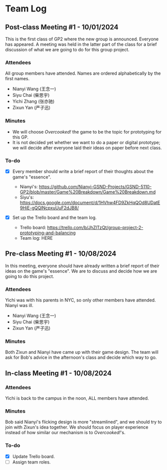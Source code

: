 # Team Log

## Post-class Meeting \#1 - 10/01/2024

This is the first class of GP2 where the new group is announced.
Everyone has appeared.
A meeting was held in the latter part of the class for a brief discussion of what we are going to do for this group project.

### Attendees

All group members have attended.
Names are ordered alphabetically by the first names.

- Nianyi Wang (王念一)
- Siyu Chai (柴思宇)
- Yichi Zhang (张亦驰)
- Zixun Yan (严子迅)

### Minutes

- We will choose _Overcooked!_ the game to be the topic for prototyping for this GP.
- It is not decided yet whether we want to do a paper or digital prototype;
	we will decide after everyone laid their ideas on paper before next class.

### To-do

- [x] Every member should write a brief report of their thoughts about the game's "essence".

	- Nianyi's: https://github.com/Nianyi-GSND-Projects/GSND-5110-GP2/blob/master/Game%20Breakdown/Game%20Breakdown.md
	- Siyu's: https://docs.google.com/document/d/1HVhw4FD9ZkHqQOd8UDatE9HiE-gQQlNcpxuUuF2dJB8/

- [x] Set up the Trello board and the team log.
	- Trello board: https://trello.com/b/JhZlTzQt/group-project-2-prototyping-and-balancing
	- Team log: HERE

## Pre-class Meeting \#1 - 10/08/2024

In this meeting, everyone should have already written a brief report of their ideas on the game's "essence".
We are to discuss and decide how we are going to do this project.

### Attendees

Yichi was with his parents in NYC, so only other members have attended.
Nianyi was ill.

- Nianyi Wang (王念一)
- Siyu Chai (柴思宇)
- Zixun Yan (严子迅)

### Minutes

Both Zixun and Nianyi have came up with their game design.
The team will ask for Bob's advice in the afternoon's class and decide which way to go.

## In-class Meeting \#1 - 10/08/2024

### Attendees

Yichi is back to the campus in the noon, ALL members have attended.

### Minutes

Bob said Nianyi's flicking design is more "streamlined", and we should try to join with Zixun's idea together.
We should focus on player experience instead of how similar our mechanism is to _Overcooked!_'s.

### To-do

- [x] Update Trello board.
- [ ] Assign team roles.